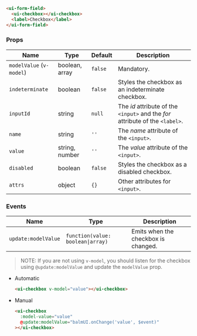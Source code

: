 ```html
<ui-form-field>
  <ui-checkbox></ui-checkbox>
  <label>Checkbox</label>
</ui-form-field>
```

### Props

| Name                     | Type           | Default | Description                                                                   |
| ------------------------ | -------------- | ------- | ----------------------------------------------------------------------------- |
| `modelValue` (`v-model`) | boolean, array | `false` | Mandatory.                                                                    |
| `indeterminate`          | boolean        | `false` | Styles the checkbox as an indeterminate checkbox.                             |
| `inputId`                | string         | `null`  | The _id_ attribute of the `<input>` and the _for_ attribute of the `<label>`. |
| `name`                   | string         | `''`    | The _name_ attribute of the `<input>`.                                        |
| `value`                  | string, number | `''`    | The _value_ attribute of the `<input>`.                                       |
| `disabled`               | boolean        | `false` | Styles the checkbox as a disabled checkbox.                                   |
| `attrs`                  | object         | `{}`    | Other attributes for `<input>`.                                               |

### Events

| Name                | Type                              | Description                         |
| ------------------- | --------------------------------- | ----------------------------------- |
| `update:modelValue` | `function(value: boolean\|array)` | Emits when the checkbox is changed. |

> NOTE: If you are not using `v-model`, you should listen for the checkbox using `@update:modelValue` and update the `modelValue` prop.

- Automatic

  ```html
  <ui-checkbox v-model="value"></ui-checkbox>
  ```

- Manual

  ```html
  <ui-checkbox
    :model-value="value"
    @update:modelValue="balmUI.onChange('value', $event)"
  ></ui-checkbox>
  ```
